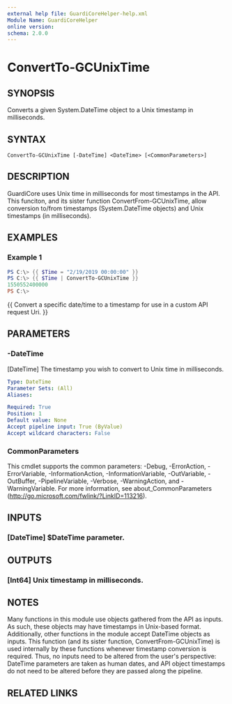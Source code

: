 ```yaml
---
external help file: GuardiCoreHelper-help.xml
Module Name: GuardiCoreHelper
online version:
schema: 2.0.0
---
```


# ConvertTo-GCUnixTime

## SYNOPSIS
Converts a given System.DateTime object to a Unix timestamp in milliseconds.

## SYNTAX

```
ConvertTo-GCUnixTime [-DateTime] <DateTime> [<CommonParameters>]
```

## DESCRIPTION
GuardiCore uses Unix time in milliseconds for most timestamps in the API.
This funciton, and its sister function ConvertFrom-GCUnixTime, allow conversion to/from timestamps (System.DateTime objects) and Unix timestamps (in milliseconds).

## EXAMPLES

### Example 1
```powershell
PS C:\> {{ $Time = "2/19/2019 00:00:00" }}
PS C:\> {{ $Time | ConvertTo-GCUnixTime }}
1550552400000
PS C:\>
```

{{ Convert a specific date/time to a timestamp for use in a custom API request Uri. }}

## PARAMETERS

### -DateTime
\[DateTime\] The timestamp you wish to convert to Unix time in milliseconds.

```yaml
Type: DateTime
Parameter Sets: (All)
Aliases:

Required: True
Position: 1
Default value: None
Accept pipeline input: True (ByValue)
Accept wildcard characters: False
```

### CommonParameters
This cmdlet supports the common parameters: -Debug, -ErrorAction, -ErrorVariable, -InformationAction, -InformationVariable, -OutVariable, -OutBuffer, -PipelineVariable, -Verbose, -WarningAction, and -WarningVariable.
For more information, see about_CommonParameters (http://go.microsoft.com/fwlink/?LinkID=113216).

## INPUTS

### [DateTime] $DateTime parameter.
## OUTPUTS

### [Int64] Unix timestamp in milliseconds.
## NOTES
Many functions in this module use objects gathered from the API as inputs. As such, these objects may have timestamps in Unix-based format. Additionally, other functions in the module accept DateTime objects as inputs. This function (and its sister function, ConvertFrom-GCUnixTime) is used internally by these functions whenever timestamp conversion is required. Thus, no inputs need to be altered from the user's perspective: DateTime parameters are taken as human dates, and API object timestamps do not need to be altered before they are passed along the pipeline.

## RELATED LINKS
